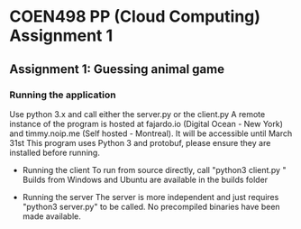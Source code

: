 # COEN498 PP (Cloud Computing) Assignment 1
## Assignment 1: Guessing animal game

### Running the application
Use python 3.x and call either the server.py or the client.py
A remote instance of the program is hosted at fajardo.io (Digital Ocean - New York) and timmy.noip.me (Self hosted - Montreal). It will be accessible until March 31st
This program uses Python 3 and protobuf, please ensure they are installed before running.

- Running the client
To run from source directly, call "python3 client.py <host> <serialization method>"
Builds from Windows and Ubuntu are available in the builds folder

- Running the server
The server is more independent and just requires "python3 server.py" to be called. No precompiled binaries have been made available.
